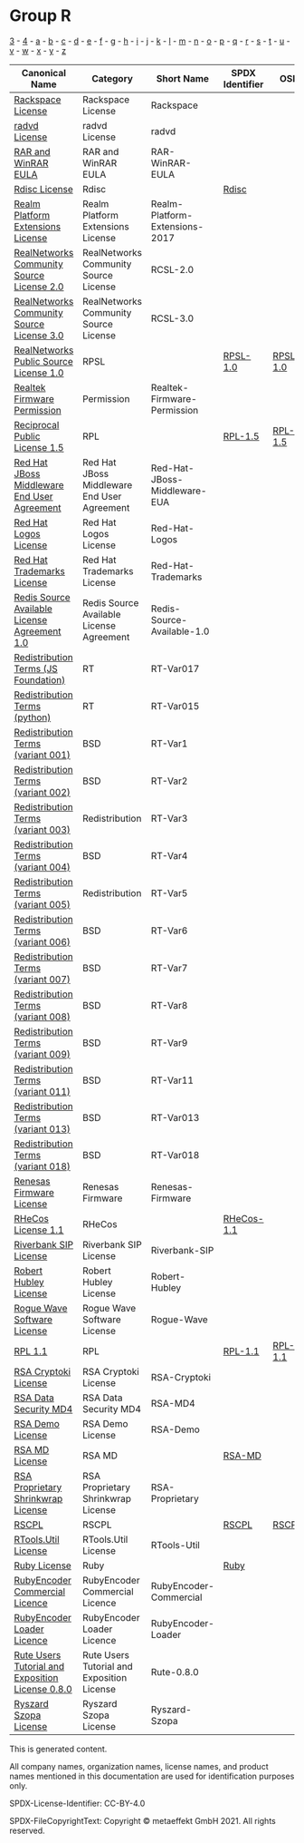 # Group R

[3](../[3]/README.md) -
[4](../[4]/README.md) -
[a](../[a]/README.md) - 
[b](../[b]/README.md) - 
[c](../[c]/README.md) - 
[d](../[d]/README.md) - 
[e](../[e]/README.md) - 
[f](../[f]/README.md) - 
[g](../[g]/README.md) - 
[h](../[h]/README.md) - 
[i](../[i]/README.md) - 
[j](../[j]/README.md) - 
[k](../[k]/README.md) - 
[l](../[l]/README.md) - 
[m](../[m]/README.md) - 
[n](../[n]/README.md) - 
[o](../[o]/README.md) - 
[p](../[p]/README.md) - 
[q](../[q]/README.md) - 
[r](../[r]/README.md) - 
[s](../[s]/README.md) - 
[t](../[t]/README.md) - 
[u](../[u]/README.md) - 
[v](../[v]/README.md) - 
[w](../[w]/README.md) - 
[x](../[x]/README.md) - 
[y](../[y]/README.md) - 
[z](../[z]/README.md)

|Canonical Name|Category|Short Name|SPDX Identifier|OSI|ScanCode|Matched ScanCode|Type|
| --- | --- | --- | --- | --- | --- | --- | --- |
|[Rackspace License]([ra]/Rackspace-License.yaml)|Rackspace License|Rackspace| | | [rackspace](https://github.com/nexB/scancode-toolkit/blob/develop/src/licensedcode/data/licenses/rackspace.LICENSE) | [rackspace](https://github.com/nexB/scancode-toolkit/blob/develop/src/licensedcode/data/licenses/rackspace.LICENSE) |terms|
|[radvd License]([ra]/radvd-License.yaml)|radvd License|radvd| | | [radvd](https://github.com/nexB/scancode-toolkit/blob/develop/src/licensedcode/data/licenses/radvd.LICENSE) | [radvd](https://github.com/nexB/scancode-toolkit/blob/develop/src/licensedcode/data/licenses/radvd.LICENSE) |terms|
|[RAR and WinRAR EULA]([ra]/RAR-and-WinRAR-EULA.yaml)|RAR and WinRAR EULA|RAR-WinRAR-EULA| | | [rar-winrar-eula](https://github.com/nexB/scancode-toolkit/blob/develop/src/licensedcode/data/licenses/rar-winrar-eula.LICENSE) | [rar-winrar-eula](https://github.com/nexB/scancode-toolkit/blob/develop/src/licensedcode/data/licenses/rar-winrar-eula.LICENSE) |terms|
|[Rdisc License]([rd]/Rdisc-License.yaml)|Rdisc| |[Rdisc](https://spdx.org/licenses/Rdisc.html)| | [rdisc](https://github.com/nexB/scancode-toolkit/blob/develop/src/licensedcode/data/licenses/rdisc.LICENSE) | [rdisc](https://github.com/nexB/scancode-toolkit/blob/develop/src/licensedcode/data/licenses/rdisc.LICENSE) |terms|
|[Realm Platform Extensions License]([re]/Realm-Platform-Extensions-License.yaml)|Realm Platform Extensions License|Realm-Platform-Extensions-2017| | | [realm-platform-extension-2017](https://github.com/nexB/scancode-toolkit/blob/develop/src/licensedcode/data/licenses/realm-platform-extension-2017.LICENSE) | |terms|
|[RealNetworks Community Source License 2.0]([re]/RealNetworks-Community-Source-License-2.0.yaml)|RealNetworks Community Source License|RCSL-2.0| | | [rcsl-2.0](https://github.com/nexB/scancode-toolkit/blob/develop/src/licensedcode/data/licenses/rcsl-2.0.LICENSE) | [rcsl-2.0](https://github.com/nexB/scancode-toolkit/blob/develop/src/licensedcode/data/licenses/rcsl-2.0.LICENSE) |terms|
|[RealNetworks Community Source License 3.0]([re]/RealNetworks-Community-Source-License-3.0.yaml)|RealNetworks Community Source License|RCSL-3.0| | | [rcsl-3.0](https://github.com/nexB/scancode-toolkit/blob/develop/src/licensedcode/data/licenses/rcsl-3.0.LICENSE) | [rcsl-3.0](https://github.com/nexB/scancode-toolkit/blob/develop/src/licensedcode/data/licenses/rcsl-3.0.LICENSE) |terms|
|[RealNetworks Public Source License 1.0]([re]/RealNetworks-Public-Source-License-1.0.yaml)|RPSL| |[RPSL-1.0](https://spdx.org/licenses/RPSL-1.0.html)| [RPSL-1.0](https://opensource.org/licenses/RPSL-1.0) | [rpsl-1.0](https://github.com/nexB/scancode-toolkit/blob/develop/src/licensedcode/data/licenses/rpsl-1.0.LICENSE) | [rpsl-1.0](https://github.com/nexB/scancode-toolkit/blob/develop/src/licensedcode/data/licenses/rpsl-1.0.LICENSE) |terms|
|[Realtek Firmware Permission]([re]/Realtek-Firmware-Permission.yaml)|Permission|Realtek-Firmware-Permission| | | | [other-permissive](https://github.com/nexB/scancode-toolkit/blob/develop/src/licensedcode/data/licenses/other-permissive.LICENSE) |terms|
|[Reciprocal Public License 1.5]([re]/Reciprocal-Public-License-1.5.yaml)|RPL| |[RPL-1.5](https://spdx.org/licenses/RPL-1.5.html)| [RPL-1.5](https://opensource.org/licenses/RPL-1.5) | [rpl-1.5](https://github.com/nexB/scancode-toolkit/blob/develop/src/licensedcode/data/licenses/rpl-1.5.LICENSE) | [rpl-1.5](https://github.com/nexB/scancode-toolkit/blob/develop/src/licensedcode/data/licenses/rpl-1.5.LICENSE) |terms|
|[Red Hat JBoss Middleware End User Agreement]([re]/Red-Hat-JBoss-Middleware-End-User-Agreement.yaml)|Red Hat JBoss Middleware End User Agreement|Red-Hat-JBoss-Middleware-EUA| | | | |terms|
|[Red Hat Logos License]([re]/Red-Hat-Logos-License.yaml)|Red Hat Logos License|Red-Hat-Logos| | | [red-hat-logos](https://github.com/nexB/scancode-toolkit/blob/develop/src/licensedcode/data/licenses/red-hat-logos.LICENSE) | [red-hat-logos](https://github.com/nexB/scancode-toolkit/blob/develop/src/licensedcode/data/licenses/red-hat-logos.LICENSE) |terms|
|[Red Hat Trademarks License]([re]/Red-Hat-Trademarks-License.yaml)|Red Hat Trademarks License|Red-Hat-Trademarks| | | [red-hat-trademarks](https://github.com/nexB/scancode-toolkit/blob/develop/src/licensedcode/data/licenses/red-hat-trademarks.LICENSE) | [red-hat-trademarks](https://github.com/nexB/scancode-toolkit/blob/develop/src/licensedcode/data/licenses/red-hat-trademarks.LICENSE) |terms|
|[Redis Source Available License Agreement 1.0]([re]/Redis-Source-Available-License-Agreement-1.0.yaml)|Redis Source Available License Agreement|Redis-Source-Available-1.0| | | [redis-source-available-1.0](https://github.com/nexB/scancode-toolkit/blob/develop/src/licensedcode/data/licenses/redis-source-available-1.0.LICENSE) | [redis-source-available-1.0](https://github.com/nexB/scancode-toolkit/blob/develop/src/licensedcode/data/licenses/redis-source-available-1.0.LICENSE) |terms|
|[Redistribution Terms (JS Foundation)]([re]/Redistribution-Terms-(JS-Foundation).yaml)|RT|RT-Var017| | | | |terms|
|[Redistribution Terms (python)]([re]/Redistribution-Terms-(python).yaml)|RT|RT-Var015| | | | |terms|
|[Redistribution Terms (variant 001)]([re]/Redistribution-Terms-(variant-001).yaml)|BSD|RT-Var1| | | | [other-permissive](https://github.com/nexB/scancode-toolkit/blob/develop/src/licensedcode/data/licenses/other-permissive.LICENSE) |terms|
|[Redistribution Terms (variant 002)]([re]/Redistribution-Terms-(variant-002).yaml)|BSD|RT-Var2| | | | [bsd-original-uc-1986](https://github.com/nexB/scancode-toolkit/blob/develop/src/licensedcode/data/licenses/bsd-original-uc-1986.LICENSE) |terms|
|[Redistribution Terms (variant 003)]([re]/Redistribution-Terms-(variant-003).yaml)|Redistribution|RT-Var3| | | | [boost-original](https://github.com/nexB/scancode-toolkit/blob/develop/src/licensedcode/data/licenses/boost-original.LICENSE) |terms|
|[Redistribution Terms (variant 004)]([re]/Redistribution-Terms-(variant-004).yaml)|BSD|RT-Var4| | | | [bsd-original-uc-1986](https://github.com/nexB/scancode-toolkit/blob/develop/src/licensedcode/data/licenses/bsd-original-uc-1986.LICENSE) |terms|
|[Redistribution Terms (variant 005)]([re]/Redistribution-Terms-(variant-005).yaml)|Redistribution|RT-Var5| | | | [delorie-historical](https://github.com/nexB/scancode-toolkit/blob/develop/src/licensedcode/data/licenses/delorie-historical.LICENSE) |terms|
|[Redistribution Terms (variant 006)]([re]/Redistribution-Terms-(variant-006).yaml)|BSD|RT-Var6| | | [bsla-no-advert](https://github.com/nexB/scancode-toolkit/blob/develop/src/licensedcode/data/licenses/bsla-no-advert.LICENSE) | [bsla](https://github.com/nexB/scancode-toolkit/blob/develop/src/licensedcode/data/licenses/bsla.LICENSE) |terms|
|[Redistribution Terms (variant 007)]([re]/Redistribution-Terms-(variant-007).yaml)|BSD|RT-Var7| | | [bsla](https://github.com/nexB/scancode-toolkit/blob/develop/src/licensedcode/data/licenses/bsla.LICENSE), [bsd-original-uc-1990](https://github.com/nexB/scancode-toolkit/blob/develop/src/licensedcode/data/licenses/bsd-original-uc-1990.LICENSE) | [bsla](https://github.com/nexB/scancode-toolkit/blob/develop/src/licensedcode/data/licenses/bsla.LICENSE) |terms|
|[Redistribution Terms (variant 008)]([re]/Redistribution-Terms-(variant-008).yaml)|BSD|RT-Var8| | | | [delorie-historical](https://github.com/nexB/scancode-toolkit/blob/develop/src/licensedcode/data/licenses/delorie-historical.LICENSE) |terms|
|[Redistribution Terms (variant 009)]([re]/Redistribution-Terms-(variant-009).yaml)|BSD|RT-Var9| | | [bsd-axis](https://github.com/nexB/scancode-toolkit/blob/develop/src/licensedcode/data/licenses/bsd-axis.LICENSE) | [bsd-axis](https://github.com/nexB/scancode-toolkit/blob/develop/src/licensedcode/data/licenses/bsd-axis.LICENSE) |terms|
|[Redistribution Terms (variant 011)]([re]/Redistribution-Terms-(variant-011).yaml)|BSD|RT-Var11| | | | [tcp-wrappers](https://github.com/nexB/scancode-toolkit/blob/develop/src/licensedcode/data/licenses/tcp-wrappers.LICENSE) |terms|
|[Redistribution Terms (variant 013)]([re]/Redistribution-Terms-(variant-013).yaml)|BSD|RT-Var013| | | | [bsd-original-uc-1986](https://github.com/nexB/scancode-toolkit/blob/develop/src/licensedcode/data/licenses/bsd-original-uc-1986.LICENSE) |terms|
|[Redistribution Terms (variant 018)]([re]/Redistribution-Terms-(variant-018).yaml)|BSD|RT-Var018| | | | [bsd-original-uc-1986](https://github.com/nexB/scancode-toolkit/blob/develop/src/licensedcode/data/licenses/bsd-original-uc-1986.LICENSE) |terms|
|[Renesas Firmware License]([re]/Renesas-Firmware-License.yaml)|Renesas Firmware|Renesas-Firmware| | | | [bsd-new](https://github.com/nexB/scancode-toolkit/blob/develop/src/licensedcode/data/licenses/bsd-new.LICENSE) |terms|
|[RHeCos License 1.1]([rh]/RHeCos-License-1.1.yaml)|RHeCos| |[RHeCos-1.1](https://spdx.org/licenses/RHeCos-1.1.html)| | [ecosrh-1.1](https://github.com/nexB/scancode-toolkit/blob/develop/src/licensedcode/data/licenses/ecosrh-1.1.LICENSE) | [ecosrh-1.1](https://github.com/nexB/scancode-toolkit/blob/develop/src/licensedcode/data/licenses/ecosrh-1.1.LICENSE) |terms|
|[Riverbank SIP License]([ri]/Riverbank-SIP-License.yaml)|Riverbank SIP License|Riverbank-SIP| | | [riverbank-sip](https://github.com/nexB/scancode-toolkit/blob/develop/src/licensedcode/data/licenses/riverbank-sip.LICENSE) | [riverbank-sip](https://github.com/nexB/scancode-toolkit/blob/develop/src/licensedcode/data/licenses/riverbank-sip.LICENSE) |terms|
|[Robert Hubley License]([ro]/Robert-Hubley-License.yaml)|Robert Hubley License|Robert-Hubley| | | [robert-hubley](https://github.com/nexB/scancode-toolkit/blob/develop/src/licensedcode/data/licenses/robert-hubley.LICENSE) | [robert-hubley](https://github.com/nexB/scancode-toolkit/blob/develop/src/licensedcode/data/licenses/robert-hubley.LICENSE) |terms|
|[Rogue Wave Software License]([ro]/Rogue-Wave-Software-License.yaml)|Rogue Wave Software License|Rogue-Wave| | | [rogue-wave](https://github.com/nexB/scancode-toolkit/blob/develop/src/licensedcode/data/licenses/rogue-wave.LICENSE) | [rogue-wave](https://github.com/nexB/scancode-toolkit/blob/develop/src/licensedcode/data/licenses/rogue-wave.LICENSE) |terms|
|[RPL 1.1]([rp]/RPL-1.1.yaml)|RPL| |[RPL-1.1](https://spdx.org/licenses/RPL-1.1.html)| [RPL-1.1](https://opensource.org/licenses/RPL-1.1) | [rpl-1.1](https://github.com/nexB/scancode-toolkit/blob/develop/src/licensedcode/data/licenses/rpl-1.1.LICENSE) | [rpl-1.1](https://github.com/nexB/scancode-toolkit/blob/develop/src/licensedcode/data/licenses/rpl-1.1.LICENSE) |terms|
|[RSA Cryptoki License]([rs]/RSA-Cryptoki-License.yaml)|RSA Cryptoki License|RSA-Cryptoki| | | [rsa-cryptoki](https://github.com/nexB/scancode-toolkit/blob/develop/src/licensedcode/data/licenses/rsa-cryptoki.LICENSE) | [rsa-cryptoki](https://github.com/nexB/scancode-toolkit/blob/develop/src/licensedcode/data/licenses/rsa-cryptoki.LICENSE) |terms|
|[RSA Data Security MD4]([rs]/RSA-Data-Security-MD4.yaml)|RSA Data Security MD4|RSA-MD4| | | [rsa-md4](https://github.com/nexB/scancode-toolkit/blob/develop/src/licensedcode/data/licenses/rsa-md4.LICENSE) | |terms|
|[RSA Demo License]([rs]/RSA-Demo-License.yaml)|RSA Demo License|RSA-Demo| | | [rsa-demo](https://github.com/nexB/scancode-toolkit/blob/develop/src/licensedcode/data/licenses/rsa-demo.LICENSE) | [rsa-demo](https://github.com/nexB/scancode-toolkit/blob/develop/src/licensedcode/data/licenses/rsa-demo.LICENSE) |terms|
|[RSA MD License]([rs]/RSA-MD-License.yaml)|RSA MD| |[RSA-MD](https://spdx.org/licenses/RSA-MD.html)| | [rsa-md4](https://github.com/nexB/scancode-toolkit/blob/develop/src/licensedcode/data/licenses/rsa-md4.LICENSE) | [rsa-md5](https://github.com/nexB/scancode-toolkit/blob/develop/src/licensedcode/data/licenses/rsa-md5.LICENSE) |terms|
|[RSA Proprietary Shrinkwrap License]([rs]/RSA-Proprietary-Shrinkwrap-License.yaml)|RSA Proprietary Shrinkwrap License|RSA-Proprietary| | | [rsa-proprietary](https://github.com/nexB/scancode-toolkit/blob/develop/src/licensedcode/data/licenses/rsa-proprietary.LICENSE) | [rsa-proprietary](https://github.com/nexB/scancode-toolkit/blob/develop/src/licensedcode/data/licenses/rsa-proprietary.LICENSE) |terms|
|[RSCPL]([rs]/RSCPL.yaml)|RSCPL| |[RSCPL](https://spdx.org/licenses/RSCPL.html)| [RSCPL](https://opensource.org/licenses/RSCPL) | [ricoh-1.0](https://github.com/nexB/scancode-toolkit/blob/develop/src/licensedcode/data/licenses/ricoh-1.0.LICENSE) | [ricoh-1.0](https://github.com/nexB/scancode-toolkit/blob/develop/src/licensedcode/data/licenses/ricoh-1.0.LICENSE) |terms|
|[RTools.Util License]([rt]/RTools.Util-License.yaml)|RTools.Util License|RTools-Util| | | [rtools-util](https://github.com/nexB/scancode-toolkit/blob/develop/src/licensedcode/data/licenses/rtools-util.LICENSE) | [rtools-util](https://github.com/nexB/scancode-toolkit/blob/develop/src/licensedcode/data/licenses/rtools-util.LICENSE) |terms|
|[Ruby License]([ru]/Ruby-License.yaml)|Ruby| |[Ruby](https://spdx.org/licenses/Ruby.html)| | [ruby](https://github.com/nexB/scancode-toolkit/blob/develop/src/licensedcode/data/licenses/ruby.LICENSE) | [ruby](https://github.com/nexB/scancode-toolkit/blob/develop/src/licensedcode/data/licenses/ruby.LICENSE) |terms|
|[RubyEncoder Commercial Licence]([ru]/RubyEncoder-Commercial-Licence.yaml)|RubyEncoder Commercial Licence|RubyEncoder-Commercial| | | [rubyencoder-commercial](https://github.com/nexB/scancode-toolkit/blob/develop/src/licensedcode/data/licenses/rubyencoder-commercial.LICENSE) | [rubyencoder-commercial](https://github.com/nexB/scancode-toolkit/blob/develop/src/licensedcode/data/licenses/rubyencoder-commercial.LICENSE) |terms|
|[RubyEncoder Loader Licence]([ru]/RubyEncoder-Loader-Licence.yaml)|RubyEncoder Loader Licence|RubyEncoder-Loader| | | [rubyencoder-loader](https://github.com/nexB/scancode-toolkit/blob/develop/src/licensedcode/data/licenses/rubyencoder-loader.LICENSE) | [rubyencoder-loader](https://github.com/nexB/scancode-toolkit/blob/develop/src/licensedcode/data/licenses/rubyencoder-loader.LICENSE) |terms|
|[Rute Users Tutorial and Exposition License 0.8.0]([ru]/Rute-Users-Tutorial-and-Exposition-License-0.8.0.yaml)|Rute Users Tutorial and Exposition License|Rute-0.8.0| | | [rute](https://github.com/nexB/scancode-toolkit/blob/develop/src/licensedcode/data/licenses/rute.LICENSE) | [rute](https://github.com/nexB/scancode-toolkit/blob/develop/src/licensedcode/data/licenses/rute.LICENSE) |terms|
|[Ryszard Szopa License]([ry]/Ryszard-Szopa-License.yaml)|Ryszard Szopa License|Ryszard-Szopa| | | [ryszard-szopa](https://github.com/nexB/scancode-toolkit/blob/develop/src/licensedcode/data/licenses/ryszard-szopa.LICENSE) | [ryszard-szopa](https://github.com/nexB/scancode-toolkit/blob/develop/src/licensedcode/data/licenses/ryszard-szopa.LICENSE) |terms|

This is generated content.

All company names, organization names, license names, and product names mentioned in this documentation are used for identification purposes only.

SPDX-License-Identifier: CC-BY-4.0

SPDX-FileCopyrightText: Copyright © metaeffekt GmbH 2021. All rights reserved.
